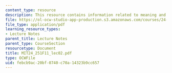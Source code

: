 ```yaml
---
content_type: resource
description: This resource contains information related to meaning and reference.
file: https://ol-ocw-studio-app-production.s3.amazonaws.com/courses/24-251-introduction-to-philosophy-of-language-fall-2011/febcb9ac20bf0740c70a14323b9cc657_MIT24_251F11_lec02.pdf
file_type: application/pdf
learning_resource_types:
- Lecture Notes
parent_title: Lecture Notes
parent_type: CourseSection
resourcetype: Document
title: MIT24_251F11_lec02.pdf
type: OCWFile
uid: febcb9ac-20bf-0740-c70a-14323b9cc657
---
```

